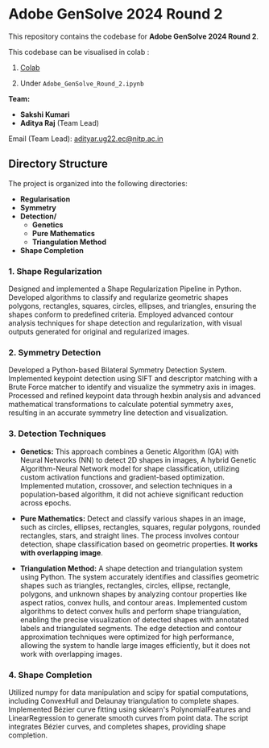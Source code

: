 # Adobe GenSolve 2024 Round 2

This repository contains the codebase for **Adobe GenSolve 2024 Round 2**.


This codebase can be visualised in colab : 

1. <a href = 'https://colab.research.google.com/drive/1dtSS-wcZi-1UJ5yARUKFxxfauVi0B3hm?usp=sharing'> Colab </a>

2. Under `Adobe_GenSolve_Round_2.ipynb`
 


**Team:**
- **Sakshi Kumari**
- **Aditya Raj**  (Team Lead)

Email (Team Lead): 
adityar.ug22.ec@nitp.ac.in

## Directory Structure 

The project is organized into the following directories:
- **Regularisation**
- **Symmetry**
- **Detection/**
  - **Genetics**
  - **Pure Mathematics**
  - **Triangulation Method**
- **Shape Completion** 


### 1. Shape Regularization

Designed and implemented a Shape Regularization Pipeline in Python. Developed algorithms to classify and regularize geometric shapes polygons, rectangles, squares, circles, ellipses, and triangles, ensuring the shapes conform to predefined criteria. Employed advanced contour analysis techniques for shape detection and regularization, with visual outputs generated for original and regularized images. 


### 2. Symmetry Detection

Developed a Python-based Bilateral Symmetry Detection System. Implemented keypoint detection using SIFT and descriptor matching with a Brute Force matcher to identify and visualize the symmetry axis in images. Processed and refined keypoint data through hexbin analysis and advanced mathematical transformations to calculate potential symmetry axes, resulting in an accurate symmetry line detection and visualization. 

### 3. Detection Techniques

- **Genetics:**
  This approach combines a Genetic Algorithm (GA) with Neural Networks (NN) to detect 2D shapes in images, A hybrid Genetic Algorithm-Neural Network model for shape classification, utilizing custom activation functions and gradient-based optimization. Implemented mutation, crossover, and selection techniques in a population-based algorithm, it did not achieve significant reduction across epochs.

- **Pure Mathematics:**
  Detect and classify various shapes in an image, such as circles, ellipses, rectangles, squares, regular polygons, rounded rectangles, stars, and straight lines. The process involves contour detection, shape classification based on geometric properties. **It works with overlapping image**.

- **Triangulation Method:**
  A shape detection and triangulation system using Python. The system accurately identifies and classifies geometric shapes such as triangles, rectangles, circles, ellipse, rectangle, polygons, and unknown shapes by analyzing contour properties like aspect ratios, convex hulls, and contour areas. Implemented custom algorithms to detect convex hulls and perform shape triangulation, enabling the precise visualization of detected shapes with annotated labels and triangulated segments. The edge detection and contour approximation techniques were optimized for high performance, allowing the system to handle large images efficiently, but it does not work with overlapping images.

### 4. Shape Completion

Utilized numpy for data manipulation and scipy for spatial computations, including ConvexHull and Delaunay triangulation to complete shapes. Implemented Bézier curve fitting using sklearn's PolynomialFeatures and LinearRegression to generate smooth curves from point data. The script integrates Bézier curves, and completes shapes, providing shape completion.






